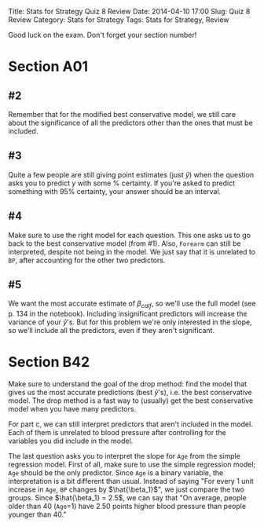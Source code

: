 Title: Stats for Strategy Quiz 8 Review
Date: 2014-04-10 17:00
Slug: Quiz 8 Review
Category: Stats for Strategy
Tags: Stats for Strategy, Review

Good luck on the exam.
Don't forget your section number!

# Section A01

## #2

Remember that for the modified best conservative model, we still care about the significance of all the predictors other than the ones that must be included.

## #3

Quite a few people are still giving point estimates (just $\hat{y}$) when the question asks you to predict $y$ with some % certainty.
If you're asked to predict something with 95% certainty, your answer should be an interval.

## #4

Make sure to use the right model for each question.
This one asks us to go back to the best conservative model (from #1).
Also, `Forearm` can still be interpreted, despite not being in the model.
We just say that it is unrelated to `BP`, after accounting for the other two predictors.

## #5

We want the most accurate estimate of $\beta_{calf}$, so we'll use the full model (see p. 134 in the notebook).
Including insignificant predictors will increase the variance of your $\hat{y}$'s.
But for this problem we're only interested in the slope, so we'll include all the predictors, even if they aren't significant.

# Section B42

Make sure to understand the goal of the drop method: find the model that gives us the most accurate predictions (best $\hat{y}$'s), i.e. the best conservative model.
The drop method is a fast way to (usually) get the best conservative model when you have many predictors.

For part c, we can still interpret predictors that aren't included in the model.
Each of them is unrelated to blood pressure after controlling for the variables you did include in the model.

The last question asks you to interpret the slope for `Age` from the simple regression model.
First of all, make sure to use the simple regression model; `Age` should be the only predictor.
Since `Age` is a binary variable, the interpretation is a bit different than usual.
Instead of saying "For every 1 unit increase in `Age`, `BP` changes by $\hat{\beta_1}$", we just compare the two groups.
Since $\hat{\beta_1} = 2.5$, we can say that "On average, people older than 40 (`Age`=1) have 2.50 points higher blood pressure than people younger than 40."
